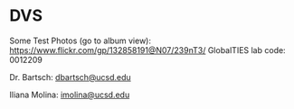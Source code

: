# DVS
Some Test Photos (go to album view): https://www.flickr.com/gp/132858191@N07/239nT3/
GlobalTIES lab code: 0012209

Dr. Bartsch: dbartsch@ucsd.edu

Iliana Molina: imolina@ucsd.edu
